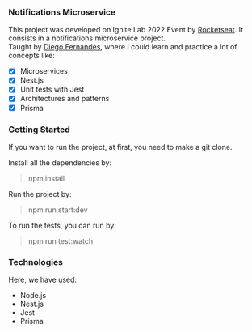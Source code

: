### Notifications Microservice

This project was developed on Ignite Lab 2022 Event by [Rocketseat](https://www.rocketseat.com.br/). It consists in a notifications microservice project. <br>
Taught by [Diego Fernandes](https://github.com/diego3g), where I could learn and practice a lot of concepts like:

- [x] Microservices
- [x] Nest.js
- [x] Unit tests with Jest
- [x] Architectures and patterns
- [x] Prisma

### Getting Started

If you want to run the project, at first, you need to make a git clone.

Install all the dependencies by:
> npm install

Run the project by:
> npm run start:dev

To run the tests, you can run by:
> npm run test:watch

### Technologies

Here, we have used:

- Node.js
- Nest.js
- Jest
- Prisma

